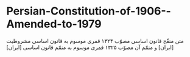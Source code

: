 # Persian-Constitution-of-1906--Amended-to-1979
متن منقّح قانون اساسی مصوّب ۱۳۲۴ قمری موسوم به قانون اساسی مشروطیت [ایران] و متمّم آن مصوّب ۱۳۲۵ قمری موسوم به متمّم قانون اساسی [ایران]
